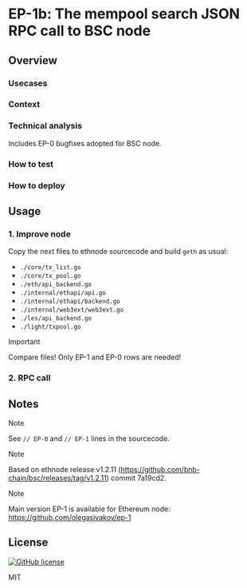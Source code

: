 # EP-1b: The mempool search JSON RPC call to BSC node

## Overview

### Usecases

### Context

### Technical analysis
Includes EP-0 bugfixes adopted for BSC node.

### How to test

### How to deploy

## Usage

### 1. Improve node

Copy the next files to ethnode sourcecode and build ```geth``` as usual:
- ```./core/tx_list.go```
- ```./core/tx_pool.go```
- ```./eth/api_backend.go```
- ```./internal/ethapi/api.go```
- ```./internal/ethapi/backend.go```
- ```./internal/web3ext/web3ext.go```
- ```./les/api_backend.go```
- ```./light/txpool.go```

> [!IMPORTANT]
> Compare files! Only EP-1 and EP-0 rows are needed!

### 2. RPC call

## Notes

> [!NOTE]
> See ```// EP-0``` and ```// EP-1``` lines in the sourcecode.

> [!NOTE]
> Based on ethnode release v1.2.11 (https://github.com/bnb-chain/bsc/releases/tag/v1.2.11) commit 7a19cd2.

> [!NOTE]
> Main version EP-1 is available for Ethereum node: https://github.com/olegasivakov/ep-1

## License

[![GitHub license](https://img.shields.io/badge/license-MIT-lightgrey.svg?maxAge=2592000)](https://raw.githubusercontent.com/apollostack/apollo-ios/master/LICENSE)

MIT
